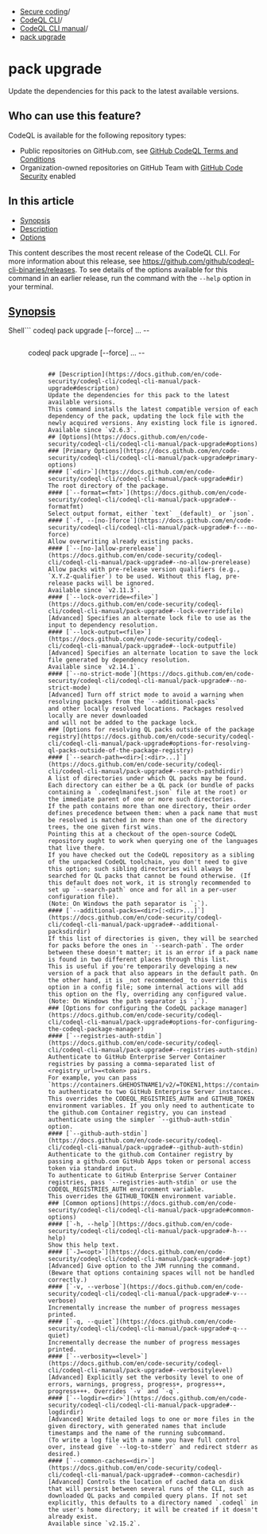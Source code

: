   * [Secure coding](https://docs.github.com/en/code-security "Secure coding")/
  * [CodeQL CLI](https://docs.github.com/en/code-security/codeql-cli "CodeQL CLI")/
  * [CodeQL CLI manual](https://docs.github.com/en/code-security/codeql-cli/codeql-cli-manual "CodeQL CLI manual")/
  * [pack upgrade](https://docs.github.com/en/code-security/codeql-cli/codeql-cli-manual/pack-upgrade "pack upgrade")


# pack upgrade
Update the dependencies for this pack to the latest available versions.
## Who can use this feature?
CodeQL is available for the following repository types:
  * Public repositories on GitHub.com, see [GitHub CodeQL Terms and Conditions](https://github.com/github/codeql-cli-binaries/blob/main/LICENSE.md)
  * Organization-owned repositories on GitHub Team with [GitHub Code Security](https://docs.github.com/en/get-started/learning-about-github/about-github-advanced-security) enabled


## In this article
  * [Synopsis](https://docs.github.com/en/code-security/codeql-cli/codeql-cli-manual/pack-upgrade#synopsis)
  * [Description](https://docs.github.com/en/code-security/codeql-cli/codeql-cli-manual/pack-upgrade#description)
  * [Options](https://docs.github.com/en/code-security/codeql-cli/codeql-cli-manual/pack-upgrade#options)


This content describes the most recent release of the CodeQL CLI. For more information about this release, see <https://github.com/github/codeql-cli-binaries/releases>.
To see details of the options available for this command in an earlier release, run the command with the `--help` option in your terminal.
## [Synopsis](https://docs.github.com/en/code-security/codeql-cli/codeql-cli-manual/pack-upgrade#synopsis)
Shell```
codeql pack upgrade [--force] <options>... -- <dir>

```
```
codeql pack upgrade [--force] <options>... -- <dir>

```

## [Description](https://docs.github.com/en/code-security/codeql-cli/codeql-cli-manual/pack-upgrade#description)
Update the dependencies for this pack to the latest available versions.
This command installs the latest compatible version of each dependency of the pack, updating the lock file with the newly acquired versions. Any existing lock file is ignored.
Available since `v2.6.3`.
## [Options](https://docs.github.com/en/code-security/codeql-cli/codeql-cli-manual/pack-upgrade#options)
### [Primary Options](https://docs.github.com/en/code-security/codeql-cli/codeql-cli-manual/pack-upgrade#primary-options)
#### [`<dir>`](https://docs.github.com/en/code-security/codeql-cli/codeql-cli-manual/pack-upgrade#dir)
The root directory of the package.
#### [`--format=<fmt>`](https://docs.github.com/en/code-security/codeql-cli/codeql-cli-manual/pack-upgrade#--formatfmt)
Select output format, either `text` _(default)_ or `json`.
#### [`-f, --[no-]force`](https://docs.github.com/en/code-security/codeql-cli/codeql-cli-manual/pack-upgrade#-f---no-force)
Allow overwriting already existing packs.
#### [`--[no-]allow-prerelease`](https://docs.github.com/en/code-security/codeql-cli/codeql-cli-manual/pack-upgrade#--no-allow-prerelease)
Allow packs with pre-release version qualifiers (e.g., `X.Y.Z-qualifier`) to be used. Without this flag, pre-release packs will be ignored.
Available since `v2.11.3`.
#### [`--lock-override=<file>`](https://docs.github.com/en/code-security/codeql-cli/codeql-cli-manual/pack-upgrade#--lock-overridefile)
[Advanced] Specifies an alternate lock file to use as the input to dependency resolution.
#### [`--lock-output=<file>`](https://docs.github.com/en/code-security/codeql-cli/codeql-cli-manual/pack-upgrade#--lock-outputfile)
[Advanced] Specifies an alternate location to save the lock file generated by dependency resolution.
Available since `v2.14.1`.
#### [`--no-strict-mode`](https://docs.github.com/en/code-security/codeql-cli/codeql-cli-manual/pack-upgrade#--no-strict-mode)
[Advanced] Turn off strict mode to avoid a warning when resolving packages from the `--additional-packs`
and other locally resolved locations. Packages resolved locally are never downloaded
and will not be added to the package lock.
### [Options for resolving QL packs outside of the package registry](https://docs.github.com/en/code-security/codeql-cli/codeql-cli-manual/pack-upgrade#options-for-resolving-ql-packs-outside-of-the-package-registry)
#### [`--search-path=<dir>[:<dir>...]`](https://docs.github.com/en/code-security/codeql-cli/codeql-cli-manual/pack-upgrade#--search-pathdirdir)
A list of directories under which QL packs may be found. Each directory can either be a QL pack (or bundle of packs containing a `.codeqlmanifest.json` file at the root) or the immediate parent of one or more such directories.
If the path contains more than one directory, their order defines precedence between them: when a pack name that must be resolved is matched in more than one of the directory trees, the one given first wins.
Pointing this at a checkout of the open-source CodeQL repository ought to work when querying one of the languages that live there.
If you have checked out the CodeQL repository as a sibling of the unpacked CodeQL toolchain, you don't need to give this option; such sibling directories will always be searched for QL packs that cannot be found otherwise. (If this default does not work, it is strongly recommended to set up `--search-path` once and for all in a per-user configuration file).
(Note: On Windows the path separator is `;`).
#### [`--additional-packs=<dir>[:<dir>...]`](https://docs.github.com/en/code-security/codeql-cli/codeql-cli-manual/pack-upgrade#--additional-packsdirdir)
If this list of directories is given, they will be searched for packs before the ones in `--search-path`. The order between these doesn't matter; it is an error if a pack name is found in two different places through this list.
This is useful if you're temporarily developing a new version of a pack that also appears in the default path. On the other hand, it is _not recommended_ to override this option in a config file; some internal actions will add this option on the fly, overriding any configured value.
(Note: On Windows the path separator is `;`).
### [Options for configuring the CodeQL package manager](https://docs.github.com/en/code-security/codeql-cli/codeql-cli-manual/pack-upgrade#options-for-configuring-the-codeql-package-manager)
#### [`--registries-auth-stdin`](https://docs.github.com/en/code-security/codeql-cli/codeql-cli-manual/pack-upgrade#--registries-auth-stdin)
Authenticate to GitHub Enterprise Server Container registries by passing a comma-separated list of <registry_url>=<token> pairs.
For example, you can pass `https://containers.GHEHOSTNAME1/v2/=TOKEN1,https://containers.GHEHOSTNAME2/v2/=TOKEN2` to authenticate to two GitHub Enterprise Server instances.
This overrides the CODEQL_REGISTRIES_AUTH and GITHUB_TOKEN environment variables. If you only need to authenticate to the github.com Container registry, you can instead authenticate using the simpler `--github-auth-stdin` option.
#### [`--github-auth-stdin`](https://docs.github.com/en/code-security/codeql-cli/codeql-cli-manual/pack-upgrade#--github-auth-stdin)
Authenticate to the github.com Container registry by passing a github.com GitHub Apps token or personal access token via standard input.
To authenticate to GitHub Enterprise Server Container registries, pass `--registries-auth-stdin` or use the CODEQL_REGISTRIES_AUTH environment variable.
This overrides the GITHUB_TOKEN environment variable.
### [Common options](https://docs.github.com/en/code-security/codeql-cli/codeql-cli-manual/pack-upgrade#common-options)
#### [`-h, --help`](https://docs.github.com/en/code-security/codeql-cli/codeql-cli-manual/pack-upgrade#-h---help)
Show this help text.
#### [`-J=<opt>`](https://docs.github.com/en/code-security/codeql-cli/codeql-cli-manual/pack-upgrade#-jopt)
[Advanced] Give option to the JVM running the command.
(Beware that options containing spaces will not be handled correctly.)
#### [`-v, --verbose`](https://docs.github.com/en/code-security/codeql-cli/codeql-cli-manual/pack-upgrade#-v---verbose)
Incrementally increase the number of progress messages printed.
#### [`-q, --quiet`](https://docs.github.com/en/code-security/codeql-cli/codeql-cli-manual/pack-upgrade#-q---quiet)
Incrementally decrease the number of progress messages printed.
#### [`--verbosity=<level>`](https://docs.github.com/en/code-security/codeql-cli/codeql-cli-manual/pack-upgrade#--verbositylevel)
[Advanced] Explicitly set the verbosity level to one of errors, warnings, progress, progress+, progress++, progress+++. Overrides `-v` and `-q`.
#### [`--logdir=<dir>`](https://docs.github.com/en/code-security/codeql-cli/codeql-cli-manual/pack-upgrade#--logdirdir)
[Advanced] Write detailed logs to one or more files in the given directory, with generated names that include timestamps and the name of the running subcommand.
(To write a log file with a name you have full control over, instead give `--log-to-stderr` and redirect stderr as desired.)
#### [`--common-caches=<dir>`](https://docs.github.com/en/code-security/codeql-cli/codeql-cli-manual/pack-upgrade#--common-cachesdir)
[Advanced] Controls the location of cached data on disk that will persist between several runs of the CLI, such as downloaded QL packs and compiled query plans. If not set explicitly, this defaults to a directory named `.codeql` in the user's home directory; it will be created if it doesn't already exist.
Available since `v2.15.2`.

